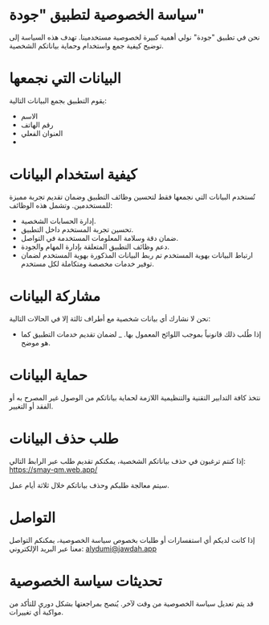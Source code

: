 # سياسة الخصوصية لتطبيق "جودة"
نحن في تطبيق "جودة" نولي أهمية كبيرة لخصوصية مستخدمينا. تهدف هذه السياسة إلى توضيح كيفية جمع واستخدام وحماية بياناتكم الشخصية.

# البيانات التي نجمعها
يقوم التطبيق بجمع البيانات التالية:
- الاسم
- رقم الهاتف
- العنوان الفعلي
- 
# كيفية استخدام البيانات
تُستخدم البيانات التي نجمعها فقط لتحسين وظائف التطبيق وضمان تقديم تجربة مميزة للمستخدمين. وتشمل هذه الوظائف:
- إدارة الحسابات الشخصية.
- تحسين تجربة المستخدم داخل التطبيق.
- ضمان دقة وسلامة المعلومات المستخدمة في التواصل.
- دعم وظائف التطبيق المتعلقة بإدارة المهام والجودة.
- ارتباط البيانات بهوية المستخدم
تم ربط البيانات المذكورة بهوية المستخدم لضمان توفير خدمات مخصصة ومتكاملة لكل مستخدم.

# مشاركة البيانات
نحن لا نشارك أي بيانات شخصية مع أطراف ثالثة إلا في الحالات التالية:
- إذا طُلب ذلك قانونياً بموجب اللوائح المعمول بها.
_ لضمان تقديم خدمات التطبيق كما هو موضح.

# حماية البيانات
نتخذ كافة التدابير التقنية والتنظيمية اللازمة لحماية بياناتكم من الوصول غير المصرح به أو الفقد أو التغيير.

# طلب حذف البيانات
إذا كنتم ترغبون في حذف بياناتكم الشخصية، يمكنكم تقديم طلب عبر الرابط التالي:
https://smay-qm.web.app/

سيتم معالجة طلبكم وحذف بياناتكم خلال ثلاثة أيام عمل.

# التواصل
إذا كانت لديكم أي استفسارات أو طلبات بخصوص سياسة الخصوصية، يمكنكم التواصل معنا عبر البريد الإلكتروني:
alydumi@jawdah.app

# تحديثات سياسة الخصوصية
قد يتم تعديل سياسة الخصوصية من وقت لآخر. يُنصح بمراجعتها بشكل دوري للتأكد من مواكبة أي تغييرات.
